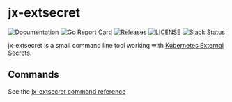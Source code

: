 # jx-extsecret

[![Documentation](https://godoc.org/github.com/jenkins-x/jx-extsecret?status.svg)](https://pkg.go.dev/mod/github.com/jenkins-x/jx-extsecret)
[![Go Report Card](https://goreportcard.com/badge/github.com/jenkins-x/jx-extsecret)](https://goreportcard.com/report/github.com/jenkins-x/jx-extsecret)
[![Releases](https://img.shields.io/github/release-pre/jenkins-x/jx-extsecret.svg)](https://github.com/jenkins-x/jx-extsecret/releases)
[![LICENSE](https://img.shields.io/github/license/jenkins-x/jx-extsecret.svg)](https://github.com/jenkins-x/jx-extsecret/blob/master/LICENSE)
[![Slack Status](https://img.shields.io/badge/slack-join_chat-white.svg?logo=slack&style=social)](https://slack.k8s.io/)

jx-extsecret is a small command line tool working with [Kubernetes External Secrets](https://github.com/godaddy/kubernetes-external-secrets).


## Commands

See the [jx-extsecret command reference](https://github.com/jenkins-x/jx-extsecret/blob/master/docs/cmd/jx-extsecret.md#see-also)
